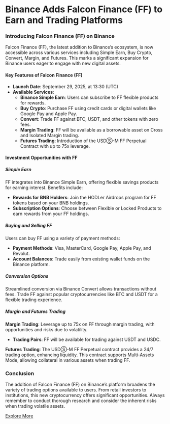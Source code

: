 # Binance Adds Falcon Finance (FF) to Earn and Trading Platforms

### Introducing Falcon Finance (FF) on Binance

Falcon Finance (FF), the latest addition to Binance’s ecosystem, is now accessible across various services including Simple Earn, Buy Crypto, Convert, Margin, and Futures. This marks a significant expansion for Binance users eager to engage with new digital assets.

#### Key Features of Falcon Finance (FF)
- **Launch Date**: September 29, 2025, at 13:30 (UTC)
- **Available Services**:
  - **Binance Simple Earn**: Users can subscribe to FF flexible products for rewards.
  - **Buy Crypto**: Purchase FF using credit cards or digital wallets like Google Pay and Apple Pay.
  - **Convert**: Trade FF against BTC, USDT, and other tokens with zero fees.
  - **Margin Trading**: FF will be available as a borrowable asset on Cross and Isolated Margin trading.
  - **Futures Trading**: Introduction of the USDⓈ-M FF Perpetual Contract with up to 75x leverage.

#### Investment Opportunities with FF
##### Simple Earn
FF integrates into Binance Simple Earn, offering flexible savings products for earning interest. Benefits include:
- **Rewards for BNB Holders**: Join the HODLer Airdrops program for FF tokens based on your BNB holdings.
- **Subscription Options**: Choose between Flexible or Locked Products to earn rewards from your FF holdings.

##### Buying and Selling FF
Users can buy FF using a variety of payment methods:
- **Payment Methods**: Visa, MasterCard, Google Pay, Apple Pay, and Revolut.
- **Account Balances**: Trade easily from existing wallet funds on the Binance platform.

##### Conversion Options
Streamlined conversion via Binance Convert allows transactions without fees. Trade FF against popular cryptocurrencies like BTC and USDT for a flexible trading experience.

##### Margin and Futures Trading
**Margin Trading**: Leverage up to 75x on FF through margin trading, with opportunities and risks due to volatility.
- **Trading Pairs**: FF will be available for trading against USDT and USDC.

**Futures Trading**: The USDⓈ-M FF Perpetual contract provides a 24/7 trading option, enhancing liquidity. This contract supports Multi-Assets Mode, allowing collateral in various assets when trading FF.

### Conclusion
The addition of Falcon Finance (FF) on Binance’s platform broadens the variety of trading options available to users. From retail investors to institutions, this new cryptocurrency offers significant opportunities. Always remember to conduct thorough research and consider the inherent risks when trading volatile assets.

[Explore More](https://chain-base.xyz/binance-adds-falcon-finance-ff-to-earn-and-trading-platforms)